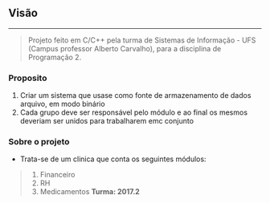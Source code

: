## Visão
---
> Projeto feito em C/C++ pela turma de Sistemas de Informação - UFS (Campus professor Alberto Carvalho),
para a disciplina de Programação 2. 
### Proposito
1. Criar um sistema que usase como fonte de armazenamento de dados arquivo, em modo binário
2. Cada grupo deve ser responsável pelo módulo e ao final os mesmos deveriam ser unidos para trabalharem emc conjunto
### Sobre o projeto
 - Trata-se de um clinica que conta os seguintes módulos:
  > 1. Financeiro
  > 2. RH
  > 3. Medicamentos
**Turma: 2017.2**
